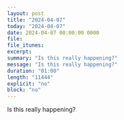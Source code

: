 ```yaml
---
layout: post
title: "2024-04-07"
today: "2024-04-07"
date: 2024-04-07 00:00:00 0000
file:
file_itunes:
excerpt:
summary: "Is this really happening?"
message: "Is this really happening?"
duration: "01:00"
length: "11444"
explicit: "no"
block: "no"
---
```

Is this really happening?

